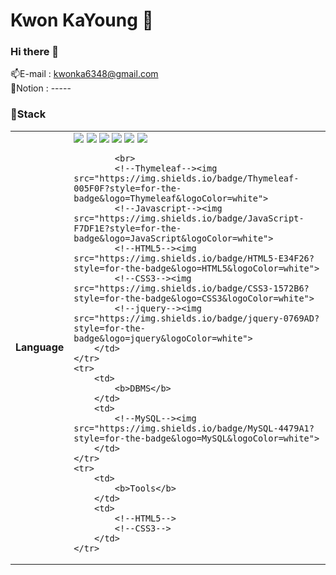 # Kwon KaYoung 👶

### Hi there 👋

<!--
**libakongka/libakongka** is a ✨ _special_ ✨ repository because its `README.md` (this file) appears on your GitHub profile.

Here are some ideas to get you started:

- 🔭 I’m currently working on ...
- 🌱 I’m currently learning ...
- 👯 I’m looking to collaborate on ...
- 🤔 I’m looking for help with ...
- 💬 Ask me about ...
- 📫 How to reach me: ...
- 😄 Pronouns: ...
- ⚡ Fun fact: ...
-->

📫E-mail : kwonka6348@gmail.com </br>
📝Notion : -----

### 🚀Stack

<table>
    <tr>
        <td>
            <b>Language</b>
        </td>
        <td>
            <!--java--><img src="https://img.shields.io/badge/java-007396?style=for-the-badge&logo=OpenJDK&logoColor=white">  
            <!--Spring--><img src="https://img.shields.io/badge/Spring-6DB33F?style=for-the-badge&logo=Spring&logoColor=white">  
            <!--Spring Boot--><img src="https://img.shields.io/badge/springboot-6DB33F?style=for-the-badge&logo=springboot&logoColor=white">  
            <!--Spring Security--><img src="https://img.shields.io/badge/Spring Security-6DB33F?style=for-the-badge&logo=Spring Security&logoColor=white">  
            <!--Hibernate--><img src="https://img.shields.io/badge/Hibernate-59666C?style=for-the-badge&logo=Hibernate&logoColor=white">  
            <!--gradle--><img src="https://img.shields.io/badge/gradle-02303A?style=for-the-badge&logo=gradle&logoColor=white">  

            
            <br>
            <!--Thymeleaf--><img src="https://img.shields.io/badge/Thymeleaf-005F0F?style=for-the-badge&logo=Thymeleaf&logoColor=white">  
            <!--Javascript--><img src="https://img.shields.io/badge/JavaScript-F7DF1E?style=for-the-badge&logo=JavaScript&logoColor=white">  
            <!--HTML5--><img src="https://img.shields.io/badge/HTML5-E34F26?style=for-the-badge&logo=HTML5&logoColor=white">  
            <!--CSS3--><img src="https://img.shields.io/badge/CSS3-1572B6?style=for-the-badge&logo=CSS3&logoColor=white">  
            <!--jquery--><img src="https://img.shields.io/badge/jquery-0769AD?style=for-the-badge&logo=jquery&logoColor=white">  
        </td>
    </tr>
    <tr>
        <td>
            <b>DBMS</b>
        </td>
        <td>
            <!--MySQL--><img src="https://img.shields.io/badge/MySQL-4479A1?style=for-the-badge&logo=MySQL&logoColor=white">  
        </td>
    </tr>
    <tr>
        <td>
            <b>Tools</b>
        </td>
        <td>
            <!--HTML5-->
            <!--CSS3-->
        </td>
    </tr>
 </table>
